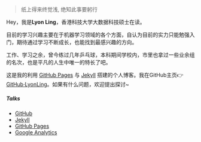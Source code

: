 > 纸上得来终觉浅,
> 绝知此事要躬行


Hey，我是**Lyon Ling**，香港科技大学大数据科技硕士在读。

目前的学习兴趣主要在于机器学习领域的各个方面，自认为目前的实力只能勉强入门，期待通过学习不断成长，也能找到最感兴趣的方向。

工作、学习之余，曾今练过几年乒乓球，本科期间学校内，市里也拿过一些业余组的名次，也是平凡的人生中唯一的特长了吧。

这是我的利用 [GitHub Pages](https://pages.github.com/) 与 [Jekyll](http://jekyll.com.cn/) 搭建的个人博客。我在GitHub主页👉[GitHub·LyonLing](https://github.com/lyonling)。如果有什么问题，欢迎提出探讨~


##### Talks

- [GitHub](https://github.com)
- [Jekyll](http://jekyll.com.cn/)
- [GitHub Pages](https://pages.github.com/)
- [Google Analytics](https://analytics.google.com/analytics)
